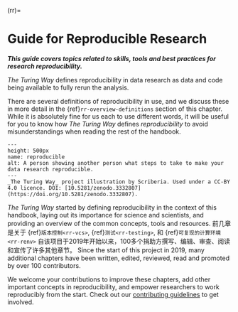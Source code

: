(rr)=
# Guide for Reproducible Research

***This guide covers topics related to skills, tools and best practices for research reproducibility.***

_The Turing Way_ defines reproducibility in data research as data and code being available to fully rerun the analysis.

There are several definitions of reproducibility in use, and we discuss these in more detail in the {ref}`rr-overview-definitions` section of this chapter. While it is absolutely fine for us each to use different words, it will be useful for you to know how _The Turing Way_ defines *reproducibility* to avoid misunderstandings when reading the rest of the handbook.


```{figure} ../figures/reproducibility.jpg
---
height: 500px
name: reproducible
alt: A person showing another person what steps to take to make your data research reproducible.
---
_The Turing Way_ project illustration by Scriberia. Used under a CC-BY 4.0 licence. DOI: [10.5281/zenodo.3332807](https://doi.org/10.5281/zenodo.3332807).
```

_The Turing Way_ started by defining reproducibility in the context of this handbook, laying out its importance for science and scientists, and providing an overview of the common concepts, tools and resources. 前几章是关于 {ref}`版本控制<rr-vcs>`, {ref}`测试<rr-testing>`, 和 {ref}`可复现的计算环境<rr-renv>` 自该项目于2019年开始以来，100多个捐助方撰写、编辑、审查、阅读和宣传了许多其他章节。 Since the start of this project in 2019, many additional chapters have been written, edited, reviewed, read and promoted by over 100 contributors.

We welcome your contributions to improve these chapters, add other important concepts in reproducibility, and empower researchers to work reproducibly from the start. Check out our [contributing guidelines](https://github.com/alan-turing-institute/the-turing-way/blob/main/CONTRIBUTING.md) to get involved.

